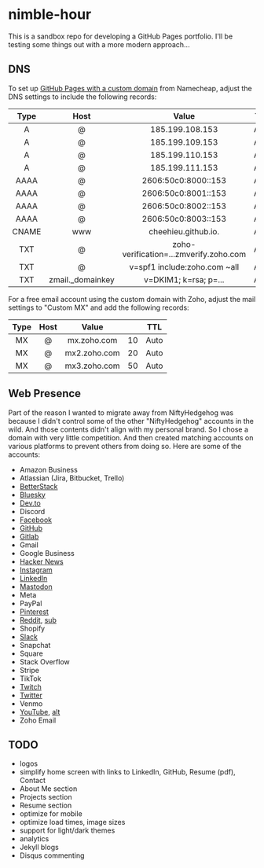# nimble-hour

This is a sandbox repo for developing a GitHub Pages portfolio. I'll be testing some things out with a more modern approach...

## DNS

To set up [GitHub Pages with a custom domain](https://docs.github.com/en/pages/configuring-a-custom-domain-for-your-github-pages-site/managing-a-custom-domain-for-your-github-pages-site) from Namecheap, adjust the DNS settings to include the following records:

| **Type** |     **Host**      |               **Value**                | **TTL** |
| :------: | :---------------: | :------------------------------------: | :-----: |
|    A     |         @         |            185.199.108.153             |  Auto   |
|    A     |         @         |            185.199.109.153             |  Auto   |
|    A     |         @         |            185.199.110.153             |  Auto   |
|    A     |         @         |            185.199.111.153             |  Auto   |
|   AAAA   |         @         |          2606:50c0:8000::153           |  Auto   |
|   AAAA   |         @         |          2606:50c0:8001::153           |  Auto   |
|   AAAA   |         @         |          2606:50c0:8002::153           |  Auto   |
|   AAAA   |         @         |          2606:50c0:8003::153           |  Auto   |
|  CNAME   |        www        |          cheehieu.github.io.           |  Auto   |
|   TXT    |         @         | zoho-verification=...zmverify.zoho.com |  Auto   |
|   TXT    |         @         |      v=spf1 include:zoho.com ~all      |  Auto   |
|   TXT    | zmail.\_domainkey |         v=DKIM1; k=rsa; p=...          |  Auto   |

For a free email account using the custom domain with Zoho, adjust the mail settings to "Custom MX" and add the following records:

| **Type** | **Host** |  **Value**   |     | **TTL** |
| :------: | :------: | :----------: | --- | :-----: |
|    MX    |    @     | mx.zoho.com  | 10  |  Auto   |
|    MX    |    @     | mx2.zoho.com | 20  |  Auto   |
|    MX    |    @     | mx3.zoho.com | 50  |  Auto   |

## Web Presence

Part of the reason I wanted to migrate away from NiftyHedgehog was because I didn't control some of the other "NiftyHedgehog" accounts in the wild. And those contents didn't align with my personal brand. So I chose a domain with very little competition. And then created matching accounts on various platforms to prevent others from doing so. Here are some of the accounts:

- Amazon Business
- Atlassian (Jira, Bitbucket, Trello)
- [BetterStack](https://nimblehour.betteruptime.com/)
- [Bluesky](https://bsky.app/profile/nimblehour.bsky.social)
- [Dev.to](https://dev.to/nimblehour)
- Discord
- [Facebook](https://www.facebook.com/NimbleHour)
- [GitHub](https://github.com/NimbleHour)
- [Gitlab](https://gitlab.com/NimbleHour)
- Gmail
- Google Business
- [Hacker News](https://news.ycombinator.com/user?id=NimbleHour)
- [Instagram](https://www.instagram.com/nimblehour)
- [LinkedIn](https://www.linkedin.com/company/nimblehour)
- [Mastodon](https://mastodon.social/@nimblehour)
- Meta
- PayPal
- [Pinterest](https://www.pinterest.com/NimbleHour/)
- [Reddit](https://www.reddit.com/user/NimbleHour), [sub](https://www.reddit.com/r/NimbleHour/)
- Shopify
- [Slack](https://nimblehour.slack.com/)
- Snapchat
- Square
- Stack Overflow
- Stripe
- TikTok
- [Twitch](https://www.twitch.tv/nimblehour)
- [Twitter](https://twitter.com/NimbleHour)
- Venmo
- [YouTube](https://www.youtube.com/@NimbleHour), [alt](https://www.youtube.com/@NimbleHourTech)
- Zoho Email

## TODO

- logos
- simplify home screen with links to LinkedIn, GitHub, Resume (pdf), Contact
- About Me section
- Projects section
- Resume section
- optimize for mobile
- optimize load times, image sizes
- support for light/dark themes
- analytics
- Jekyll blogs
- Disqus commenting
